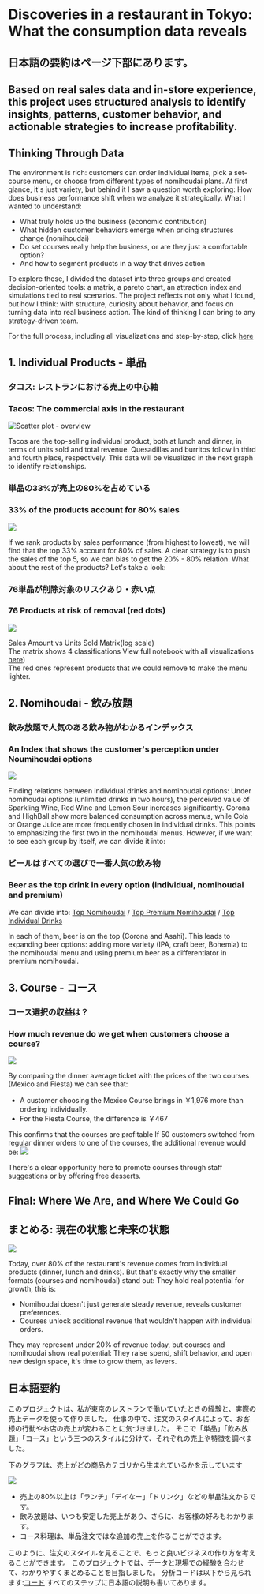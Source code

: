 # Discoveries in a restaurant in Tokyo: What the consumption data reveals 
## 日本語の要約はページ下部にあります。
## Based on real sales data and in-store experience, this project uses structured analysis to identify insights, patterns, customer behavior, and actionable strategies to increase profitability.
## Thinking Through Data
The environment is rich: customers can order individual items, pick a set-course menu, or choose from different types of nomihoudai plans.
At first glance, it's just variety, but behind it I saw a question worth exploring: 
How does business performance shift when we analyze it strategically.
What I wanted to understand: 
- What truly holds up the business (economic contribution)
- What hidden customer behaviors emerge when pricing structures change (nomihoudai)
- Do set courses really help the business, or are they just a comfortable option?
- And how to segment products in a way that drives action

To explore these, I divided the dataset into three groups and created decision-oriented tools: a matrix, a pareto chart, an attraction index and simulations tied to real scenarios.
The project reflects not only what I found, but how I think: with structure, curiosity about behavior, and focus on turning data into real business action.
The kind of thinking I can bring to any strategy-driven team.

For the full process, including all visualizations and step-by-step, click [here](https://github.com/aldo-222/Restaurant-Data-Analysis-Tokyo/blob/main/notebooks/final_integrated_version.ipynb)
## 1. Individual Products - 単品
### タコス: レストランにおける売上の中心軸
### Tacos: The commercial axis in the restaurant
![Scatter plot - overview](images/overview.png)

Tacos are the top-selling individual product, both at lunch and dinner, in terms of units sold and total revenue. Quesadillas and burritos follow in third and fourth place, respectively. This data will be visualized in the next graph to identify relationships.
### 単品の33%が売上の80%を占めている
### 33% of the products account for 80% sales  
![](images/pareto.png)

If we rank products by sales performance (from highest to lowest), we will find that the top 33% account for 80% of sales.
A clear strategy is to push the sales of the top 5, so we can bias to get the 20% - 80% relation.
What about the rest of the products? Let's take a look:
### 76単品が削除対象のリスクあり・赤い点
### 76 Products at risk of removal (red dots)
![](images/log.png)

Sales Amount vs Units Sold Matrix(log scale)  
The matrix shows 4 classifications 
View full notebook with all visualizations [here](https://github.com/aldo-222/Restaurant-Data-Analysis-Tokyo/blob/main/notebooks/final_integrated_version.ipynb))  
The red ones represent products that we could remove to make the menu lighter.
## 2. Nomihoudai - 飲み放題 
### 飲み放題で人気のある飲み物がわかるインデックス
### An Index that shows the customer's perception under Noumihoudai options
![](images/index.png)

Finding relations between individual drinks and nomihoudai options: Under nomihoudai options (unlimited drinks in two hours), the perceived value of Sparkling Wine, Red Wine and Lemon Sour increases significantly. Corona and HighBall show more balanced consumption across menus, while Cola or Orange Juice are more frequently chosen in individual drinks.
This points to emphasizing the first two in the nomihoudai menus.
However, if we want to see each group by itself, we can divide it into: 
### ビールはすべての選びで一番人気の飲み物
### Beer as the top drink in every option (individual, nomihoudai and premium)
We can divide into: [Top Nomihoudai](https://github.com/aldo-222/Restaurant-Data-Analysis-Tokyo/blob/main/images/heat_nomihoudai.png) / [Top Premium Nomihoudai](https://github.com/aldo-222/Restaurant-Data-Analysis-Tokyo/blob/main/images/heat_premium.png) / [Top Individual Drinks](https://github.com/aldo-222/Restaurant-Data-Analysis-Tokyo/blob/main/images/heat_individual.png)

In each of them, beer is on the top (Corona and Asahi). 
This leads to expanding beer options: adding more variety (IPA, craft beer, Bohemia) to the nomihoudai menu and using premium beer as a differentiator in premium nomihoudai.
## 3. Course - コース
### コース選択の収益は？
### How much revenue do we get when customers choose a course?
![](images/courses_ticket.png)

By comparing the dinner average ticket with the prices of the two courses (Mexico and Fiesta) we can see that: 
- A customer choosing the Mexico Course brings in ￥1,976 more than ordering individually.
- For the Fiesta Course, the difference is ￥467

This confirms that the courses are profitable
If 50 customers switched from regular dinner orders to one of the courses, the additional revenue would be:
![](images/simulation.png)

There's a clear opportunity here to promote courses through staff suggestions or by offering free desserts.

## Final: Where We Are, and Where We Could Go
## まとめる: 現在の状態と未来の状態
![](images/restaurantdata.png)

Today, over 80% of the restaurant's revenue comes from individual products (dinner, lunch and drinks). But that's exactly why the smaller formats (courses and nomihoudai) stand out: They hold real potential for growth, this is:
- Nomihoudai doesn't just generate steady revenue, reveals customer preferences.
- Courses unlock additional revenue that wouldn't happen with individual orders.  

They may represent under 20% of revenue today, but courses and nomihoudai show real potential: They raise spend, shift behavior, and open new design space, it's time to grow them, as levers.

## 日本語要約

このプロジェクトは、私が東京のレストランで働いていたときの経験と、実際の売上データを使って作りました。
仕事の中で、注文のスタイルによって、お客様の行動やお店の売上が変わることに気づきました。
そこで「単品」「飲み放題」「コース」という三つのスタイルに分けて、それぞれの売上や特徴を調べました。

下のグラフは、売上がどの商品カテゴリから生まれているかを示しています

![](images/restaurantdata.png)
- 売上の80%以上は「ランチ」「デイなー」「ドリンク」などの単品注文からです。
- 飲み放題は、いつも安定した売上があり、さらに、お客様の好みもわかります。
- コース料理は、単品注文ではな追加の売上を作ることができます。  

このように、注文のスタイルを見ることで、もっと良いビジネスの作り方を考えることができます。
このプロジェクトでは、データと現場での経験を合わせて、わかりやすくまとめることを目指しました。
分析コードは以下から見られます:[コード](https://github.com/aldo-222/Restaurant-Data-Analysis-Tokyo/blob/main/notebooks/final_integrated_version.ipynb)
すべてのステップに日本語の説明も書いてあります。
